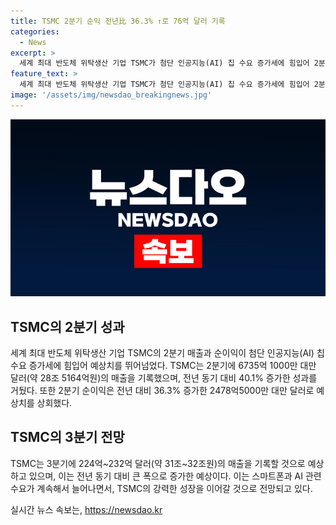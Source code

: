 ```yaml
---
title: TSMC 2분기 순익 전년比 36.3% ↑로 76억 달러 기록
categories:
  - News
excerpt: >
  세계 최대 반도체 위탁생산 기업 TSMC가 첨단 인공지능(AI) 칩 수요 증가세에 힘입어 2분기 매출과 순이익이 예상치를 뛰어넘었다. 2분기 순이익은 전년 동기 대비 36.3% 증가한 2478억5000만 대만 달러를 기록했고, 매출은 40.1% 증가한 6735억1000만 대만 달러를 기록했다. 업계를 선도하는 3나노, 5나노 반도체 기술과 AI 칩에 대한 강력한 수요가 이를 뒷받침하며, TSMC는 애플과 엔비디아를 고객사로 두고 있다. 3분기에도 강세를 기대하며, AI 칩에 대한 수요와 관심은 계속해서 커지고 있다.
feature_text: >
  세계 최대 반도체 위탁생산 기업 TSMC가 첨단 인공지능(AI) 칩 수요 증가세에 힘입어 2분기 매출과 순이익이 예상치를 뛰어넘었다. 2분기 순이익은 전년 동기 대비 36.3% 증가한 2478억5000만 대만 달러를 기록했고, 매출은 40.1% 증가한 6735억1000만 대만 달러를 기록했다. 업계를 선도하는 3나노, 5나노 반도체 기술과 AI 칩에 대한 강력한 수요가 이를 뒷받침하며, TSMC는 애플과 엔비디아를 고객사로 두고 있다. 3분기에도 강세를 기대하며, AI 칩에 대한 수요와 관심은 계속해서 커지고 있다.
image: '/assets/img/newsdao_breakingnews.jpg'
---
```


<p><img src="/assets/img/newsdao_breakingnews.jpg" alt="ontimetimes 속보" /></p>

<h2 data-ke-size="size26">TSMC의 2분기 성과</h2>

<p data-ke-size="size16">세계 최대 반도체 위탁생산 기업 TSMC의 2분기 매출과 순이익이 첨단 인공지능(AI) 칩 수요 증가세에 힘입어 예상치를 뛰어넘었다. TSMC는 2분기에 6735억 1000만 대만 달러(약 28조 5164억원)의 매출을 기록했으며, 전년 동기 대비 40.1% 증가한 성과를 거뒀다. 또한 2분기 순이익은 전년 대비 36.3% 증가한 2478억5000만 대만 달러로 예상치를 상회했다.
</p>

<h2 data-ke-size="size26">TSMC의 3분기 전망</h2>

<p data-ke-size="size16">TSMC는 3분기에 224억~232억 달러(약 31조~32조원)의 매출을 기록할 것으로 예상하고 있으며, 이는 전년 동기 대비 큰 폭으로 증가한 예상이다. 이는 스마트폰과 AI 관련 수요가 계속해서 늘어나면서, TSMC의 강력한 성장을 이어갈 것으로 전망되고 있다.</p>
실시간 뉴스 속보는, <a href="https://newsdao.kr" rel="dofollow">https://newsdao.kr</a>


